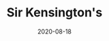 ---
layout: page
title: Sir Kensington's
permalink: /sir-kensingtons
domain: sirkensingtons.com
status: live
tags: food
date: 2020-08-18
---